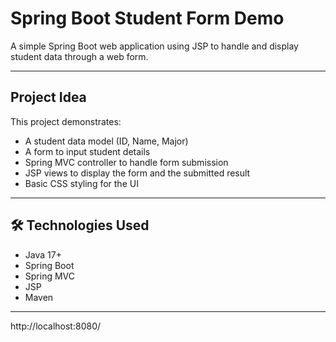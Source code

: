 # Spring Boot Student Form Demo

A simple Spring Boot web application using JSP to handle and display student data through a web form.

---

##  Project Idea

This project demonstrates:

- A student data model (ID, Name, Major)
- A form to input student details
- Spring MVC controller to handle form submission
- JSP views to display the form and the submitted result
- Basic CSS styling for the UI

---
## 🛠 Technologies Used

- Java 17+
- Spring Boot
- Spring MVC
- JSP
- Maven

---

http://localhost:8080/
